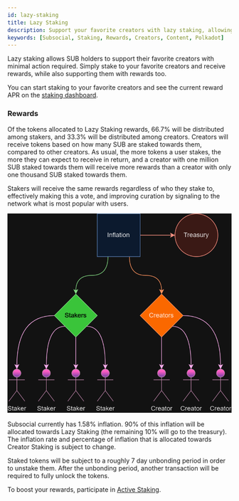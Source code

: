 ```yaml
---
id: lazy-staking
title: Lazy Staking
description: Support your favorite creators with lazy staking, allowing you to stake and forget, while still receiving rewards.
keywords: [Subsocial, Staking, Rewards, Creators, Content, Polkadot]
---
```


Lazy staking allows SUB holders to support their favorite creators with minimal action required.
Simply stake to your favorite creators and receive rewards, while also supporting them with rewards too.

You can start staking to your favorite creators and see the current reward APR on the [staking dashboard](https://sub.id/creators).

### Rewards

Of the tokens allocated to Lazy Staking rewards, 66.7% will be distributed among stakers, and 33.3% will be distributed among creators.
Creators will receive tokens based on how many SUB are staked towards them, compared to other creators. 
As usual, the more tokens a user stakes, the more they can expect to receive in return, 
and a creator with one million SUB staked towards them will receive more rewards than a creator with only one thousand SUB staked towards them.

Stakers will receive the same rewards regardless of who they stake to, effectively making this a vote, 
and improving curation by signaling to the network what is most popular with users.

![](../../../static/img/staking.png)

Subsocial currently has 1.58% inflation. 90% of this inflation will be allocated 
towards Lazy Staking (the remaining 10% will go to the treasury).
The inflation rate and percentage of inflation that is allocated towards Creator Staking is subject to change.

Staked tokens will be subject to a roughly 7 day unbonding period in order to unstake them. 
After the unbonding period, another transaction will be required to fully unlock the tokens.

To boost your rewards, participate in [Active Staking](https://docs.subsocial.network/docs/basics/creator-staking/active-staking).

